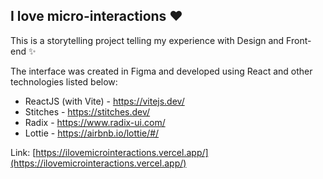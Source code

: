 ## I love micro-interactions ❤️

This is a storytelling project telling my experience with Design and Front-end ✨

The interface was created in Figma and developed using React and other technologies listed below:

- ReactJS (with Vite) - https://vitejs.dev/
- Stitches - https://stitches.dev/
- Radix - https://www.radix-ui.com/
- Lottie - https://airbnb.io/lottie/#/

Link: [https://ilovemicrointeractions.vercel.app/](https://ilovemicrointeractions.vercel.app/)
